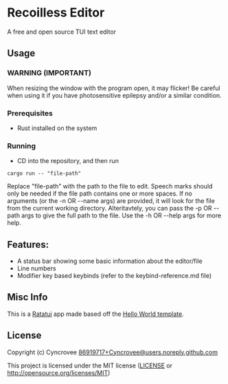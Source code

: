 # Recoilless Editor
A free and open source TUI text editor

## Usage
### WARNING (IMPORTANT)
When resizing the window with the program open, it may flicker! Be careful when using it if you have photosensitive epilepsy and/or a similar condition.
### Prerequisites
- Rust installed on the system
### Running
- CD into the repository, and then run
```shell
cargo run -- "file-path"
```
Replace "file-path" with the path to the file to edit. Speech marks should only be needed if the file path contains one or more spaces.
If no arguments (or the -n OR --name args) are provided, it will look for the file from the current working directory. Alteritavtely, you can pass the -p OR --path args to give the full path to the file.
Use the -h OR --help args for more help.

## Features:
- A status bar showing some basic information about the editor/file
- Line numbers
- Modifier key based keybinds (refer to the keybind-reference.md file)

## Misc Info
This is a [Ratatui] app made based off the [Hello World template].

[Ratatui]: https://ratatui.rs
[Hello World Template]: https://github.com/ratatui/templates/tree/main/hello-world

## License

Copyright (c) Cyncrovee <86919717+Cyncrovee@users.noreply.github.com>

This project is licensed under the MIT license ([LICENSE] or <http://opensource.org/licenses/MIT>)

[LICENSE]: ./LICENSE
